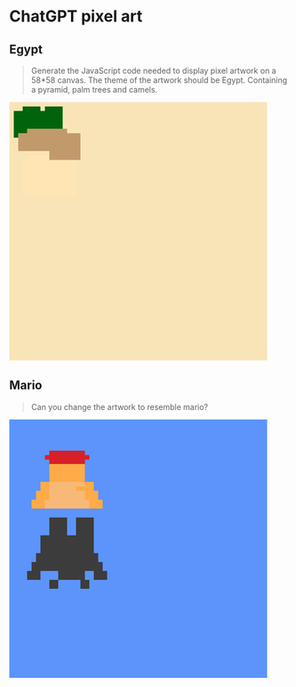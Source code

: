 # ChatGPT pixel art

## Egypt

> Generate the JavaScript code needed to display pixel artwork on a 58*58 canvas. The theme of the artwork should be Egypt. Containing a pyramid, palm trees and camels.

![Egypt](egypt.png)

## Mario

> Can you change the artwork to resemble mario?

![Mario](mario.png)
